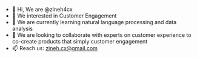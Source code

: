 - 👋 Hi, We are @zineh4cx
- 👀 We interested in Customer Engagement
- 🌱 We are currently learning natural language processing and data analysis
- 💞️ We are  looking to collaborate with experts on customer experience to co-create products that simply customer engagement
- 📫 Reach us: zineh.cx@gmail.com

<!---
zineh4cx/zineh4cx is a ✨ special ✨ repository because its `README.md` (this file) appears on your GitHub profile.
You can click the Preview link to take a look at your changes.
--->
